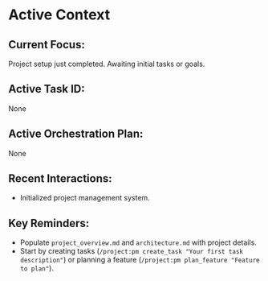 # Active Context

## Current Focus:
Project setup just completed. Awaiting initial tasks or goals.

## Active Task ID:
None

## Active Orchestration Plan:
None

## Recent Interactions:
- Initialized project management system.

## Key Reminders:
- Populate `project_overview.md` and `architecture.md` with project details.
- Start by creating tasks (`/project:pm create_task "Your first task description"`) or planning a feature (`/project:pm plan_feature "Feature to plan"`).